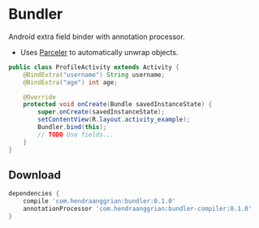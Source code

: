 Bundler
=======
Android extra field binder with annotation processor. 
 * Uses [Parceler](https://github.com/johncarl81/parceler) to automatically unwrap objects.

```java
public class ProfileActivity extends Activity {
    @BindExtra("username") String username;
    @BindExtra("age") int age;

    @Override
    protected void onCreate(Bundle savedInstanceState) {
        super.onCreate(savedInstanceState);
        setContentView(R.layout.activity_example);
        Bundler.bind(this);
        // TODO Use fields...
    }
}
```

Download
--------
```gradle
dependencies {
    compile 'com.hendraanggrian:bundler:0.1.0'
    annotationProcessor 'com.hendraanggrian:bundler-compiler:0.1.0'
}
```